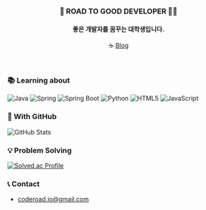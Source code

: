 <div align="center">
  
### 🎯 ROAD TO GOOD DEVELOPER 🏃‍♂️
#### 좋은 개발자를 꿈꾸는 대학생입니다.
☕ [Blog](https://blog.coderoad.kr)
  
</div>
<br>

### 📚 Learning about
![Java](https://img.shields.io/badge/java-%23007396?style=for-the-badge&logo=openjdk&logoColor=white)
![Spring](https://img.shields.io/badge/spring-%236DB33F?style=for-the-badge&logo=spring&logoColor=white)
![Spring Boot](https://img.shields.io/badge/spring_boot-%236DB33F?style=for-the-badge&logo=spring-boot&logoColor=white)
![Python](https://img.shields.io/badge/python-%233776AB?style=for-the-badge&logo=python&logoColor=white)
![HTML5](https://img.shields.io/badge/html5-%23E34F26.svg?style=for-the-badge&logo=html5&logoColor=white)
![JavaScript](https://img.shields.io/badge/javascript-%23F7DF1E.svg?style=for-the-badge&logo=javascript&logoColor=black)
   
### 💾 With GitHub
![GitHub Stats](https://github-readme-stats.vercel.app/api?username=hangillee&show_icons=true&theme=radical)   
   
### 💡 Problem Solving
[![Solved.ac Profile](http://mazassumnida.wtf/api/generate_badge?boj=skfcb10)](https://solved.ac/skfcb10)
   
### 📞 Contact
* coderoad.io@gmail.com
   
<!--
**hangillee/hangillee** is a ✨ _special_ ✨ repository because its `README.md` (this file) appears on your GitHub profile.

Here are some ideas to get you started:

- 🔭 I’m currently working on ...
- 🌱 I’m currently learning ...
- 👯 I’m looking to collaborate on ...
- 🤔 I’m looking for help with ...
- 💬 Ask me about ...
- 📫 How to reach me: ...
- 😄 Pronouns: ...
- ⚡ Fun fact: ...
-->
